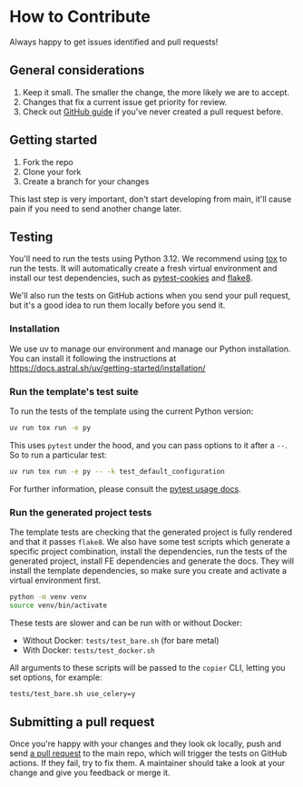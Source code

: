 # How to Contribute

Always happy to get issues identified and pull requests!

## General considerations

1. Keep it small. The smaller the change, the more likely we are to accept.
2. Changes that fix a current issue get priority for review.
3. Check out [GitHub guide][submit-a-pr] if you've never created a pull request before.

## Getting started

1. Fork the repo
2. Clone your fork
3. Create a branch for your changes

This last step is very important, don't start developing from main, it'll
cause pain if you need to send another change later.

## Testing

You'll need to run the tests using Python 3.12. We recommend using
[tox](https://tox.readthedocs.io/en/latest/) to run the tests. It will
automatically create a fresh virtual environment and install our test
dependencies, such as
[pytest-cookies](https://pypi.python.org/pypi/pytest-cookies/) and
[flake8](https://pypi.python.org/pypi/flake8/).

We'll also run the tests on GitHub actions when you send your pull request,
but it's a good idea to run them locally before you send it.

### Installation

We use uv to manage our environment and manage our Python installation. You
can install it following the instructions at
<https://docs.astral.sh/uv/getting-started/installation/>

### Run the template's test suite

To run the tests of the template using the current Python version:

```bash
uv run tox run -e py
```

This uses `pytest` under the hood, and you can pass options to it after
a `--`. So to run a particular test:

```bash
uv run tox run -e py -- -k test_default_configuration
```

For further information, please consult the
[pytest usage docs](https://pytest.org/en/latest/how-to/usage.html#specifying-which-tests-to-run).

### Run the generated project tests

The template tests are checking that the generated project is fully rendered
and that it passes `flake8`. We also have some test scripts which generate
a specific project combination, install the dependencies, run the tests of
the generated project, install FE dependencies and generate the docs. They
will install the template dependencies, so make sure you create and
activate a virtual environment first.

```bash
python -m venv venv
source venv/bin/activate
```

These tests are slower and can be run with or without Docker:

- Without Docker: `tests/test_bare.sh` (for bare metal)
- With Docker: `tests/test_docker.sh`

All arguments to these scripts will be passed to the `copier` CLI, letting
you set options, for example:

```bash
tests/test_bare.sh use_celery=y
```

## Submitting a pull request

Once you're happy with your changes and they look ok locally, push and
send [a pull request][submit-a-pr] to the main repo, which will trigger the
tests on GitHub actions. If they fail, try to fix them. A maintainer should
take a look at your change and give you feedback or merge it.

[submit-a-pr]: https://docs.github.com/en/pull-requests/collaborating-with-pull-requests/proposing-changes-to-your-work-with-pull-requests/creating-a-pull-request
